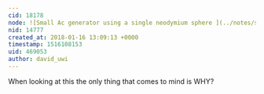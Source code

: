 ```yaml
---
cid: 18178
node: ![Small Ac generator using a single neodymium sphere ](../notes/sciencetoolbar/08-23-2017/small-ac-generator-using-a-single-neodymium-sphere)
nid: 14777
created_at: 2018-01-16 13:09:13 +0000
timestamp: 1516108153
uid: 469053
author: david_uwi
---
```


When looking at this the only thing that comes to mind is WHY?